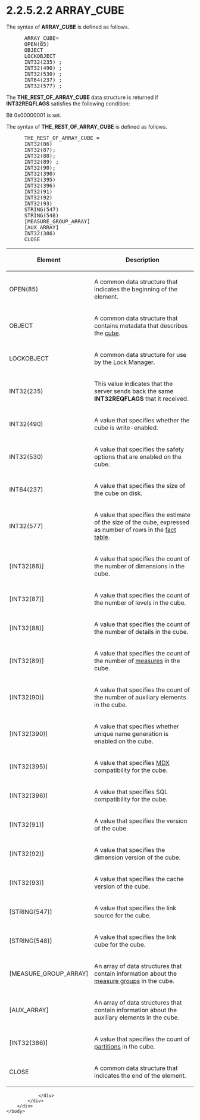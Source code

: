 <html dir="LTR" xmlns:mshelp="http://msdn.microsoft.com/mshelp" xmlns:ddue="http://ddue.schemas.microsoft.com/authoring/2003/5" xmlns:xlink="http://www.w3.org/1999/xlink" xmlns:tool="http://www.microsoft.com/tooltip">
    <head>
        <meta http-equiv="Content-Type" content="text/html; CHARSET=utf-8"></meta>
        <meta name="save" content="history"></meta>
        <title>2.2.5.2.2 ARRAY_CUBE</title>
        <xml>
            <mshelp:toctitle title="2.2.5.2.2 ARRAY_CUBE"></mshelp:toctitle>
            <mshelp:rltitle title="[MS-SSAS8]: ARRAY_CUBE"></mshelp:rltitle>
            <mshelp:keyword index="A" term="db952c17-3835-4f2e-aece-089e863dd823"></mshelp:keyword>
            <mshelp:attr name="DCSext.ContentType" value="open specification"></mshelp:attr>
            <mshelp:attr name="AssetID" value="db952c17-3835-4f2e-aece-089e863dd823"></mshelp:attr>
            <mshelp:attr name="TopicType" value="kbRef"></mshelp:attr>
            <mshelp:attr name="DCSext.Title" value="[MS-SSAS8]: ARRAY_CUBE" />
        </xml>
    </head>
    <body>
        <div id="header">
            <h1 class="heading">2.2.5.2.2 ARRAY_CUBE</h1>
        </div>
        <div id="mainSection">
            <div id="mainBody">
                <div id="allHistory" class="saveHistory"></div>
                <div id="sectionSection0" class="section" name="collapseableSection">
                    

<p>The syntax of <b>ARRAY_CUBE</b> is defined as
follows.           </p>

<dl>
<dd>
<div><pre> ARRAY_CUBE=
 OPEN(85)
 OBJECT
 LOCKOBJECT
 INT32(235) ; 
 INT32(490) ; 
 INT32(530) ; 
 INT64(237) ; 
 INT32(577) ; 
</pre></div>
</dd></dl>

<p>The <b>THE_REST_OF_ARRAY_CUBE</b> data structure is returned
if <b>INT32REQFLAGS</b> satisfies the following condition: </p>

<p>Bit 0x00000001 is set.</p>

<p>The syntax of <b>THE_REST_OF_ARRAY_CUBE</b> is defined as
follows.           </p>

<dl>
<dd>
<div><pre> THE_REST_OF_ARRAY_CUBE =
 INT32(86)
 INT32(87); 
 INT32(88); 
 INT32(89) ; 
 INT32(90); 
 INT32(390) 
 INT32(395)
 INT32(396) 
 INT32(91)
 INT32(92)
 INT32(93)
 STRING(547)
 STRING(548) 
 [MEASURE_GROUP_ARRAY]
 [AUX_ARRAY]
 INT32(386) 
 CLOSE
</pre></div>
</dd></dl>

<table>
 <thead>
  <tr>
   <th>
   <p>Element</p>
   </th>
   <th>
   <p>Description</p>
   </th>
  </tr>
 </thead>
 <tr>
  <td>
  <p>OPEN(85)</p>
  </td>
  <td>
  <p>A common data structure that indicates the beginning
  of the element.</p>
  </td>
 </tr>
 <tr>
  <td>
  <p>OBJECT</p>
  </td>
  <td>
  <p>A common data structure that contains metadata that
  describes the <a href="c527450b-f5bd-424b-8c98-ba6365288f35.html#gt_a0c8d97b-322c-4117-8525-37e5f26751e7">cube</a>.</p>
  </td>
 </tr>
 <tr>
  <td>
  <p>LOCKOBJECT</p>
  </td>
  <td>
  <p>A common data structure for use by the Lock Manager.</p>
  </td>
 </tr>
 <tr>
  <td>
  <p>INT32(235)</p>
  </td>
  <td>
  <p>This value indicates that the server sends back the
  same <b>INT32REQFLAGS</b> that it received.</p>
  </td>
 </tr>
 <tr>
  <td>
  <p>INT32(490)</p>
  </td>
  <td>
  <p>A value that specifies whether the cube is
  write-enabled.</p>
  </td>
 </tr>
 <tr>
  <td>
  <p>INT32(530)</p>
  </td>
  <td>
  <p>A value that specifies the safety options that are
  enabled on the cube.</p>
  </td>
 </tr>
 <tr>
  <td>
  <p>INT64(237)</p>
  </td>
  <td>
  <p>A value that specifies the size of the cube on disk.</p>
  </td>
 </tr>
 <tr>
  <td>
  <p>INT32(577)</p>
  </td>
  <td>
  <p>A value that specifies the estimate of the size of the
  cube, expressed as number of rows in the <a href="c527450b-f5bd-424b-8c98-ba6365288f35.html#gt_4ef21787-2d3e-44eb-a1f8-48811e2f358a">fact table</a>.</p>
  </td>
 </tr>
 <tr>
  <td>
  <p>[INT32(86)]</p>
  </td>
  <td>
  <p>A value that specifies the count of the number of
  dimensions in the cube.</p>
  </td>
 </tr>
 <tr>
  <td>
  <p>[INT32(87)]</p>
  </td>
  <td>
  <p>A value that specifies the count of the number of
  levels in the cube.</p>
  </td>
 </tr>
 <tr>
  <td>
  <p>[INT32(88)]</p>
  </td>
  <td>
  <p>A value that specifies the count of the number of
  details in the cube.</p>
  </td>
 </tr>
 <tr>
  <td>
  <p>[INT32(89)]</p>
  </td>
  <td>
  <p>A value that specifies the count of the number of <a href="c527450b-f5bd-424b-8c98-ba6365288f35.html#gt_70548cb6-ef0e-4f2a-8e34-7293a9df8998">measures</a> in the cube.</p>
  </td>
 </tr>
 <tr>
  <td>
  <p>[INT32(90)]</p>
  </td>
  <td>
  <p>A value that specifies the count of the number of
  auxiliary elements in the cube.</p>
  </td>
 </tr>
 <tr>
  <td>
  <p>[INT32(390)]</p>
  </td>
  <td>
  <p>A value that specifies whether unique name generation
  is enabled on the cube.</p>
  </td>
 </tr>
 <tr>
  <td>
  <p>[INT32(395)]</p>
  </td>
  <td>
  <p>A value that specifies <a href="c527450b-f5bd-424b-8c98-ba6365288f35.html#gt_9b631ff5-dc89-45f0-a1c2-db6981e4804f">MDX</a> compatibility for the
  cube.</p>
  </td>
 </tr>
 <tr>
  <td>
  <p>[INT32(396)]</p>
  </td>
  <td>
  <p>A value that specifies SQL compatibility for the cube.</p>
  </td>
 </tr>
 <tr>
  <td>
  <p>[INT32(91)]</p>
  </td>
  <td>
  <p>A value that specifies the version of the cube.</p>
  </td>
 </tr>
 <tr>
  <td>
  <p>[INT32(92)]</p>
  </td>
  <td>
  <p>A value that specifies the dimension version of the
  cube.</p>
  </td>
 </tr>
 <tr>
  <td>
  <p>[INT32(93)]</p>
  </td>
  <td>
  <p>A value that specifies the cache version of the cube.</p>
  </td>
 </tr>
 <tr>
  <td>
  <p>[STRING(547)]</p>
  </td>
  <td>
  <p>A value that specifies the link source for the cube.</p>
  </td>
 </tr>
 <tr>
  <td>
  <p>[STRING(548)]</p>
  </td>
  <td>
  <p>A value that specifies the link cube for the cube.</p>
  </td>
 </tr>
 <tr>
  <td>
  <p>[MEASURE_GROUP_ARRAY]</p>
  </td>
  <td>
  <p>An array of data structures that contain information
  about the <a href="c527450b-f5bd-424b-8c98-ba6365288f35.html#gt_1f51f60a-8a0f-4b0d-9e7e-80cbd596e164">measure groups</a>
  in the cube.</p>
  </td>
 </tr>
 <tr>
  <td>
  <p>[AUX_ARRAY]</p>
  </td>
  <td>
  <p>An array of data structures that contain information
  about the auxiliary elements in the cube.</p>
  </td>
 </tr>
 <tr>
  <td>
  <p>[INT32(386)]</p>
  </td>
  <td>
  <p>A value that specifies the count of <a href="c527450b-f5bd-424b-8c98-ba6365288f35.html#gt_2f24f458-7d39-47a2-93f7-de433ea85c75">partitions</a> in the cube.</p>
  </td>
 </tr>
 <tr>
  <td>
  <p>CLOSE</p>
  </td>
  <td>
  <p>A common data structure that indicates the end of the
  element.</p>
  </td>
 </tr>
</table>

<p> </p>


                </div>
            </div>
        </div>
    </body>
</html>